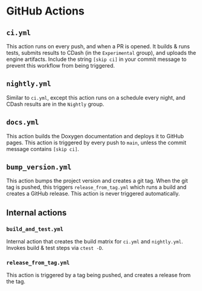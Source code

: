 # GitHub Actions

## `ci.yml`

This action runs on every push, and when a PR is opened. It builds & runs tests, submits results to CDash (in the `Experimental` group), and uploads the engine artifacts. Include the string `[skip ci]` in your commit message to prevent this workflow from being triggered.

## `nightly.yml`

Similar to `ci.yml`, except this action runs on a schedule every night, and CDash results are in the `Nightly` group.

## `docs.yml`

This action builds the Doxygen documentation and deploys it to GitHub pages. This action is triggered by every push to `main`, unless the commit message contains `[skip ci]`.

## `bump_version.yml`

This action bumps the project version and creates a git tag. When the git tag is pushed, this triggers `release_from_tag.yml` which runs a build and creates a GitHub release. This action is never triggered automatically.

## Internal actions

### `build_and_test.yml`

Internal action that creates the build matrix for `ci.yml` and `nightly.yml`. Invokes build & test steps via `ctest -D`.

### `release_from_tag.yml`

This action is triggered by a tag being pushed, and creates a release from the tag.
